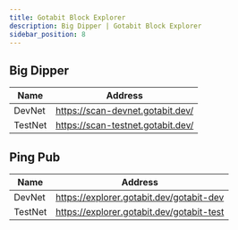 ```yaml
---
title: Gotabit Block Explorer
description: Big Dipper | Gotabit Block Explorer
sidebar_position: 8
---
```


## Big Dipper


| Name      	| Address                                	|
|-----------	|--------------------------------------	|
| DevNet 	| https://scan-devnet.gotabit.dev/                         	|
| TestNet   	| https://scan-testnet.gotabit.dev/                       	|


## Ping Pub

| Name      	| Address                                	|
|-----------	|--------------------------------------	|
| DevNet 	| https://explorer.gotabit.dev/gotabit-dev                         	|
| TestNet   	| https://explorer.gotabit.dev/gotabit-test                       	|


